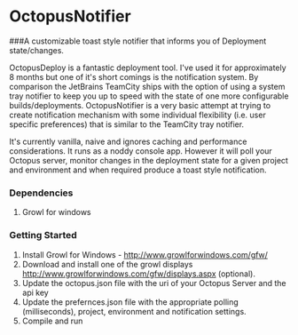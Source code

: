 # OctopusNotifier

###A customizable toast style notifier that informs you of Deployment state/changes. 

OctopusDeploy is a fantastic deployment tool. I've used it for approximately 8 months but one of it's short comings is the notification system. By comparison the JetBrains TeamCity ships with the option of using a system tray notifier to keep you up to speed with the state of one more configurable builds/deployments. OctopusNotifier is a very basic attempt at trying to create notification mechanism with some individual flexibility (i.e. user specific preferences) that is similar to the TeamCity tray notifier. 

It's currently vanilla, naive and ignores caching and performance considerations. It runs as a noddy console app. However it will poll your Octopus server, monitor changes in the deployment state for a given project and environment and when required produce a toast style notification. 

### Dependencies
1. Growl for windows

### Getting Started

1. Install Growl for Windows - http://www.growlforwindows.com/gfw/
2. Download and install one of the growl displays http://www.growlforwindows.com/gfw/displays.aspx (optional). 
3. Update the octopus.json file with the uri of your Octopus Server and the api key
4. Update the prefernces.json file with the appropriate polling (milliseconds), project, environment and notification settings. 
5. Compile and run


